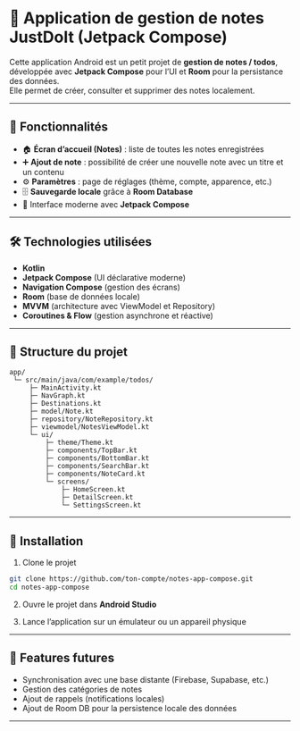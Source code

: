 
# 📝 Application de gestion de notes JustDoIt (Jetpack Compose)

Cette application Android est un petit projet de **gestion de notes / todos**, développée avec **Jetpack Compose** pour l’UI et **Room** pour la persistance des données.  
Elle permet de créer, consulter et supprimer des notes localement.

---

## 📱 Fonctionnalités

- 🏠 **Écran d’accueil (Notes)** : liste de toutes les notes enregistrées  
- ➕ **Ajout de note** : possibilité de créer une nouvelle note avec un titre et un contenu  
- ⚙️ **Paramètres** : page de réglages (thème, compte, apparence, etc.)  
- 🗄 **Sauvegarde locale** grâce à **Room Database**  
- 🎨 Interface moderne avec **Jetpack Compose**

---

## 🛠️ Technologies utilisées

- **Kotlin**
- **Jetpack Compose** (UI déclarative moderne)
- **Navigation Compose** (gestion des écrans)
- **Room** (base de données locale)
- **MVVM** (architecture avec ViewModel et Repository)
- **Coroutines & Flow** (gestion asynchrone et réactive)

---

## 📂 Structure du projet

```
app/
 └─ src/main/java/com/example/todos/
     ├─ MainActivity.kt
     ├─ NavGraph.kt
     ├─ Destinations.kt
     ├─ model/Note.kt
     ├─ repository/NoteRepository.kt
     ├─ viewmodel/NotesViewModel.kt
     └─ ui/
         ├─ theme/Theme.kt
         ├─ components/TopBar.kt
         ├─ components/BottomBar.kt
         ├─ components/SearchBar.kt
         ├─ components/NoteCard.kt
         └─ screens/
             ├─ HomeScreen.kt
             ├─ DetailScreen.kt
             └─ SettingsScreen.kt
````

---

## 🚀 Installation

1. Clone le projet  
 ```bash
 git clone https://github.com/ton-compte/notes-app-compose.git
 cd notes-app-compose
 ````

2. Ouvre le projet dans **Android Studio**

3. Lance l’application sur un émulateur ou un appareil physique

---

## 📌 Features futures

* Synchronisation avec une base distante (Firebase, Supabase, etc.)
* Gestion des catégories de notes
* Ajout de rappels (notifications locales)
* Ajout de Room DB pour la persistence locale des données

---
